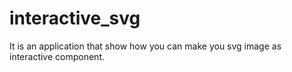 # interactive_svg
It is an application that show how you can make you svg image as interactive component.
